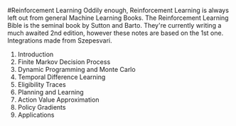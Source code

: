 #Reinforcement Learning
Oddily enough, Reinforcement Learning is always left out from general Machine Learning Books. The Reinforcement Learning Bible is the seminal book by Sutton and Barto. They're currently writing a much awaited 2nd edition, however these notes are based on the 1st one. Integrations made from Szepesvari.

1. Introduction
2. Finite Markov Decision Process
3. Dynamic Programming and Monte Carlo
4. Temporal Difference Learning
5. Eligibility Traces
6. Planning and Learning
7. Action Value Approximation
8. Policy Gradients
9. Applications
